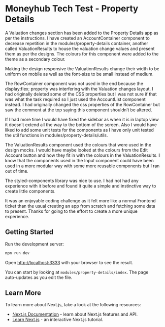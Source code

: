 # Moneyhub Tech Test - Property Details

A Valuation changes section has been added to the Property Details app as per the instructions. I have created an AccountContainer component to decrease repetition in the modules/property-details container, another called ValuationResults to house the valuation change values and present them as per the designs. The colours for this component were added to the theme as a secondary colour. 

Making the design responsive the ValuationResults change their width to be uniform on mobile as well as the font-size to be small instead of medium. 

The RowContainer component was not used in the end because the display:flex; property was interfering with the Valuation changes layout. I had originally deleted some of the CSS properties but I was not sure if that was what the task required so I just used the AccountList component instead. I had originally changed the css properties of the RowContainer but saw the comment at the top saying this component shouldn’t be altered.

If I had more time I would have fixed the sidebar as when it is in laptop view it doesn’t extend all the way to the bottom of the screen. Also I would have liked to add some unit tests for the components as I have only unit tested the util functions in modules/property-details/utils.

The ValuationResults component used the colours that were used in the design mocks. I would have maybe looked at the colours from the Edit Account button and how they fit in with the colours in the ValuationResults. I know that the components used in the Input component could have been used in a more modular way with some more reusable components but I ran out of time.

The styled-components library was nice to use. I had not had any experience with it before and found it quite a simple and instinctive way to create little components.

It was an enjoyable coding challenge as it felt more like a normal Frontend ticket than the usual creating an app from scratch and fetching some data to present. Thanks for going to the effort to create a more unique experience. 


## Getting Started

Run the development server:

```bash
npm run dev
```

Open [http://localhost:3333](http://localhost:3333) with your browser to see the result.

You can start by looking at `modules/property-details/index`. The page auto-updates as you edit the file.

## Learn More

To learn more about Next.js, take a look at the following resources:

- [Next.js Documentation](https://nextjs.org/docs) - learn about Next.js features and API.
- [Learn Next.js](https://nextjs.org/learn) - an interactive Next.js tutorial.
